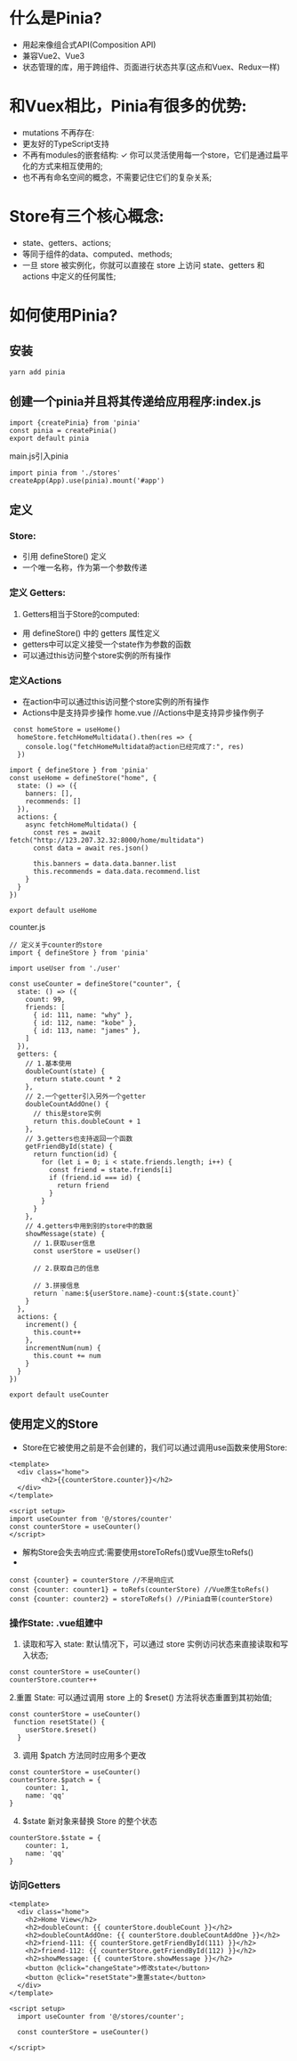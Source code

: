 # 什么是Pinia?
- 用起来像组合式API(Composition API)
- 兼容Vue2、Vue3
- 状态管理的库，用于跨组件、页面进行状态共享(这点和Vuex、Redux一样)
#  和Vuex相比，Pinia有很多的优势:
- mutations 不再存在:
- 更友好的TypeScript支持
- 不再有modules的嵌套结构:
✓ 你可以灵活使用每一个store，它们是通过扁平化的方式来相互使用的;
- 也不再有命名空间的概念，不需要记住它们的复杂关系;
# Store有三个核心概念:
- state、getters、actions;
- 等同于组件的data、computed、methods;
- 一旦 store 被实例化，你就可以直接在 store 上访问 state、getters 和 actions 中定义的任何属性;
# 如何使用Pinia?
## 安装
```
yarn add pinia
``` 

## 创建一个pinia并且将其传递给应用程序:index.js
```
import {createPinia} from 'pinia'
const pinia = createPinia()
export default pinia
```
main.js引入pinia
```
import pinia from './stores'
createApp(App).use(pinia).mount('#app')
```
## 定义 
### Store:
- 引用 defineStore() 定义
- 一个唯一名称，作为第一个参数传递  
### 定义 Getters:
1. Getters相当于Store的computed:
- 用 defineStore() 中的 getters 属性定义
- getters中可以定义接受一个state作为参数的函数
- 可以通过this访问整个store实例的所有操作
### 定义Actions
- 在action中可以通过this访问整个store实例的所有操作
- Actions中是支持异步操作
home.vue //Actions中是支持异步操作例子
```
 const homeStore = useHome()
  homeStore.fetchHomeMultidata().then(res => {
    console.log("fetchHomeMultidata的action已经完成了:", res)
  })
```

```
import { defineStore } from 'pinia'
const useHome = defineStore("home", {
  state: () => ({
    banners: [],
    recommends: []
  }),
  actions: {
    async fetchHomeMultidata() {
      const res = await fetch("http://123.207.32.32:8000/home/multidata")
      const data = await res.json()

      this.banners = data.data.banner.list
      this.recommends = data.data.recommend.list
    }
  }
})

export default useHome
```

counter.js

```
// 定义关于counter的store
import { defineStore } from 'pinia'

import useUser from './user'

const useCounter = defineStore("counter", {
  state: () => ({
    count: 99,
    friends: [
      { id: 111, name: "why" },
      { id: 112, name: "kobe" },
      { id: 113, name: "james" },
    ]
  }),
  getters: {
    // 1.基本使用
    doubleCount(state) {
      return state.count * 2
    },
    // 2.一个getter引入另外一个getter
    doubleCountAddOne() {
      // this是store实例
      return this.doubleCount + 1
    },
    // 3.getters也支持返回一个函数
    getFriendById(state) {
      return function(id) {
        for (let i = 0; i < state.friends.length; i++) {
          const friend = state.friends[i]
          if (friend.id === id) {
            return friend
          }
        }
      }
    },
    // 4.getters中用到别的store中的数据
    showMessage(state) {
      // 1.获取user信息
      const userStore = useUser()

      // 2.获取自己的信息

      // 3.拼接信息
      return `name:${userStore.name}-count:${state.count}`
    }
  },
  actions: {
    increment() {
      this.count++
    },
    incrementNum(num) {
      this.count += num
    }
  }
})

export default useCounter

```

## 使用定义的Store
- Store在它被使用之前是不会创建的，我们可以通过调用use函数来使用Store:


```
<template>
  <div class="home">
        <h2>{{counterStore.counter}}</h2>
  </div>
</template>

<script setup>
import useCounter from '@/stores/counter'
const counterStore = useCounter()
</script>
```

- 解构Store会失去响应式:需要使用storeToRefs()或Vue原生toRefs()
- 

```
const {counter} = counterStore //不是响应式
const {counter: counter1} = toRefs(counterStore) //Vue原生toRefs()
const {counter: counter2} = storeToRefs() //Pinia自带(counterStore)
```

###  操作State: .vue组建中
1. 读取和写入 state:  默认情况下，可以通过 store 实例访问状态来直接读取和写入状态;

```
const counterStore = useCounter()
counterStore.counter++
```
2.重置 State: 可以通过调用 store 上的 $reset() 方法将状态重置到其初始值;
```
const counterStore = useCounter()
 function resetState() {
    userStore.$reset()
  }
```
3. 调用 $patch 方法同时应用多个更改
```
const counterStore = useCounter()
counterStore.$patch = {
    counter: 1,
    name: 'qq'
}
```
4. $state 新对象来替换 Store 的整个状态
```
counterStore.$state = {
    counter: 1,
    name: 'qq'
}
```
### 访问Getters

```
<template>
  <div class="home">
    <h2>Home View</h2>
    <h2>doubleCount: {{ counterStore.doubleCount }}</h2>
    <h2>doubleCountAddOne: {{ counterStore.doubleCountAddOne }}</h2>
    <h2>friend-111: {{ counterStore.getFriendById(111) }}</h2>
    <h2>friend-112: {{ counterStore.getFriendById(112) }}</h2>
    <h2>showMessage: {{ counterStore.showMessage }}</h2>
    <button @click="changeState">修改state</button>
    <button @click="resetState">重置state</button>
  </div>
</template>

<script setup>
  import useCounter from '@/stores/counter';

  const counterStore = useCounter()

</script>
```
